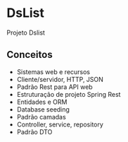 # DsList
Projeto Dslist

## Conceitos
* Sistemas web e recursos
* Cliente/servidor, HTTP, JSON
* Padrão Rest para API web
* Estruturação de projeto Spring Rest
* Entidades e ORM
* Database seeding
* Padrão camadas
* Controller, service, repository
* Padrão DTO
